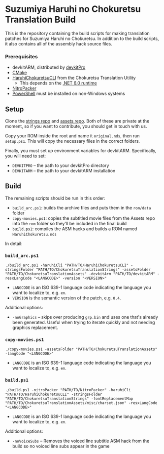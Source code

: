 # Suzumiya Haruhi no Chokuretsu Translation Build

This is the repository containing the build scripts for making translation patches for Suzumiya Haruhi no Chokuretsu. In addition to the build scripts, it also contains all of the assembly hack source files.

### Prerequisites
* devkitARM, distributed by [devkitPro](https://devkitpro.org/)
* [CMake](https://cmake.org/)
* [HaruhiChokuretsuCLI](https://github.com/haroohie-club/ChokuretsuTranslationUtility) from the Chokuretsu Translation Utility
  - This depends on the [.NET 6.0 runtime](https://dotnet.microsoft.com/en-us/download/dotnet/6.0)
* [NitroPacker](https://github.com/haroohie-club/NitroPacker/)
* [PowerShell](https://github.com/PowerShell/PowerShell) must be installed on non-Windows systems

## Setup
Clone the [strings repo](https://github.com/haroohie-club/ChokuretsuTranslationStrings) and [assets repo](https://github.com/haroohie-club/ChokuretsuTranslationAssets). Both of these are private at the moment, so if you want to contribute, you should get in touch with us.

Copy your ROM inside the root and name it `original.nds`, then run `setup.ps1`. This will copy the necessary files in the correct folders.

Finally, you must set up environment variables for devkitARM. Specifically, you will need to set:

* `DEVKITPRO` &ndash; the path to your devkitPro directory
* `DEVKITARM` &ndash; the path to your devkitARM installation

## Build
The remaining scripts should be run in this order:

* `build_arc.ps1`: builds the archive files and puts them in the `rom/data` folder
* `copy-movies.ps1`: copies the subtitled movie files from the Assets repo into the `rom` folder so they'll be included in the final build
* `build.ps1`: compiles the ASM hacks and builds a ROM named `HaruhiChokuretsu.nds`

In detail:

### `build_arc.ps1`
`./build_arc.ps1 -haruhiCli "PATH/TO/HaruhiChokuretsuCLI" -stringsFolder "PATH/TO/ChokuretsuTranslationStrings" -assetsFolder "PATH/TO/ChokuretsuTranslationAssets" -devkitArm "PATH/TO/devkitARM" -resxLangCode "<LANGCODE>" -version "<VERSION>"`

* `LANGCODE` is an ISO 639-1 language code indicating the language you want to localize to, e.g. `en`.
* `VERSION` is the semantic version of the patch, e.g. `0.4`.

Additional options:
* `-noGraphics` &ndash; skips over producing `grp.bin` and uses one that's already been generated. Useful when trying to iterate quickly and not needing graphics replacement.

### `copy-movies.ps1`
`./copy-movies.ps1 -assetsFolder "PATH/TO/ChokuretsuTranslationAssets" -langCode "<LANGCODE>"`

* `LANGCODE` is an ISO 639-1 language code indicating the language you want to localize to, e.g. `en`.

### `build.ps1`
`./build.ps1 -nitroPacker "PATH/TO/NitroPacker" -haruhiCli "PATH/TO/HaruhiChokuretsuCLI" -stringsFolder "PATH/TO/ChokuretsuTranslationStrings" -fontReplacementMap "PATH/TO/ChokuretsuTranslationAssets/misc/charset.json" -resxLangCode "<LANGCODE>"`

* `LANGCODE` is an ISO 639-1 language code indicating the language you want to localize to, e.g. `en`.

Additional options:
* `-noVoiceSubs` &ndash; Removes the voiced line subtitle ASM hack from the build so no voiced line subs appear in the game